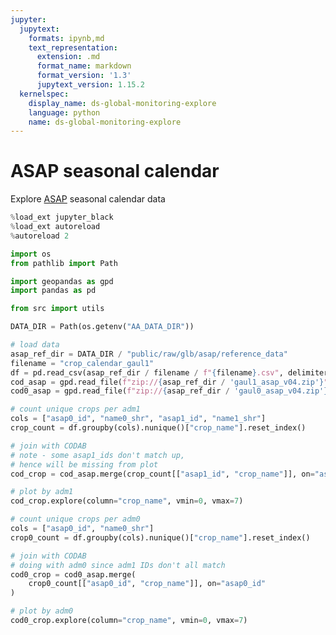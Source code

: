 ```yaml
---
jupyter:
  jupytext:
    formats: ipynb,md
    text_representation:
      extension: .md
      format_name: markdown
      format_version: '1.3'
      jupytext_version: 1.15.2
  kernelspec:
    display_name: ds-global-monitoring-explore
    language: python
    name: ds-global-monitoring-explore
---
```


# ASAP seasonal calendar

Explore [ASAP](https://agricultural-production-hotspots.ec.europa.eu/wexplorer/)
seasonal calendar data

```python
%load_ext jupyter_black
%load_ext autoreload
%autoreload 2
```

```python
import os
from pathlib import Path

import geopandas as gpd
import pandas as pd

from src import utils
```

```python
DATA_DIR = Path(os.getenv("AA_DATA_DIR"))
```

```python
# load data
asap_ref_dir = DATA_DIR / "public/raw/glb/asap/reference_data"
filename = "crop_calendar_gaul1"
df = pd.read_csv(asap_ref_dir / filename / f"{filename}.csv", delimiter=";")
cod_asap = gpd.read_file(f"zip://{asap_ref_dir / 'gaul1_asap_v04.zip'}")
cod0_asap = gpd.read_file(f"zip://{asap_ref_dir / 'gaul0_asap_v04.zip'}")
```

```python
# count unique crops per adm1
cols = ["asap0_id", "name0_shr", "asap1_id", "name1_shr"]
crop_count = df.groupby(cols).nunique()["crop_name"].reset_index()
```

```python
# join with CODAB
# note - some asap1_ids don't match up,
# hence will be missing from plot
cod_crop = cod_asap.merge(crop_count[["asap1_id", "crop_name"]], on="asap1_id")
```

```python
# plot by adm1
cod_crop.explore(column="crop_name", vmin=0, vmax=7)
```

```python
# count unique crops per adm0
cols = ["asap0_id", "name0_shr"]
crop0_count = df.groupby(cols).nunique()["crop_name"].reset_index()
```

```python
# join with CODAB
# doing with adm0 since adm1 IDs don't all match
cod0_crop = cod0_asap.merge(
    crop0_count[["asap0_id", "crop_name"]], on="asap0_id"
)
```

```python
# plot by adm0
cod0_crop.explore(column="crop_name", vmin=0, vmax=7)
```

```python

```
